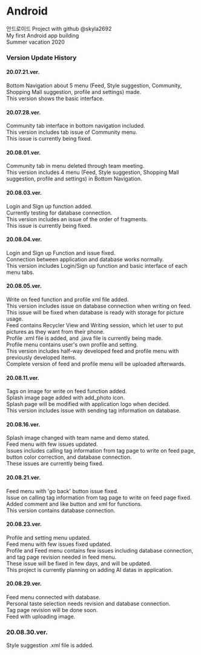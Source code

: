 # Android
안드로이드
Project with github @skyla2692 <br>
My first Android app building <br>
Summer vacation 2020 <br>

### Version Update History

#### 20.07.21.ver.
Bottom Navigation about 5 menu (Feed, Style suggestion, Community, Shopping Mall suggestion, profile and settings) made. <br>
This version shows the basic interface.

#### 20.07.28.ver.
Community tab interface in bottom navigation included. <br>
This version includes tab issue of Community menu. <br>
This issue is currently being fixed.

#### 20.08.01.ver.
Community tab in menu deleted through team meeting. <br>
This version includes 4 menu (Feed, Style suggestion, Shopping Mall suggestion, profile and settings) in Bottom Navigation.

#### 20.08.03.ver.
Login and Sign up function added. <br>
Currently testing for database connection. <br>
This version includes an issue of the order of fragments. <br>
This issue is currently being fixed.

#### 20.08.04.ver.
Login and Sign up Function and issue fixed. <br>
Connection between application and database works normally. <br>
This version includes Login/Sign up function and basic interface of each menu tabs.

#### 20.08.05.ver.
Write on feed function and profile xml file added. <br>
This version includes issue on database connection when writing on feed. <br>
This issue will be fixed when database is ready with storage for picture usage. <br>
Feed contains Recycler View and Writing session, which let user to put pictures as they want from their phone. <br>
Profile .xml file is added, and .java file is currently being made. <br>
Profile menu contains user's own profile and setting. <br>
This version includes half-way developed feed and profile menu with previously developed items. <br>
Complete version of feed and profile menu will be uploaded afterwards.

#### 20.08.11.ver.
Tags on image for write on feed function added. <br>
Splash image page added with add_photo icon. <br>
Splash page will be modified with application logo when decided. <br>
This version includes issue with sending tag information on database. <br>

#### 20.08.16.ver.
Splash image changed with team name and demo stated. <br>
Feed menu with few issues updated. <br>
Issues includes calling tag information from tag page to write on feed page, button color correction, and database connection. <br>
These issues are currently being fixed.

#### 20.08.21.ver.
Feed menu with 'go back' button issue fixed. <br>
Issue on calling tag information from tag page to write on feed page fixed. <br>
Added comment and like button and xml for functions. <br>
This version contains database connection.

#### 20.08.23.ver.
Profile and setting menu updated. <br>
Feed menu with few issues fixed updated. <br>
Profile and Feed menu contains few issues including database connection, and tag page revision needed in feed menu. <br>
These issue will be fixed in few days, and will be updated. <br>
This project is currently planning on adding AI datas in application.

#### 20.08.29.ver.
Feed menu connected with database. <br>
Personal taste selection needs revision and database connection. <br>
Tag page revision will be done soon. <br>
Feed with uploading image.

### 20.08.30.ver.
Style suggestion .xml file is added. <br>
